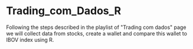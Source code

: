 # Trading_com_Dados_R
Following the steps described in the playlist of "Trading com dados" page we will collect data from stocks, create a wallet and compare this wallet to IBOV index using R.
